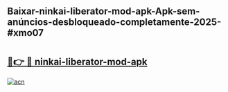 ## Baixar-ninkai-liberator-mod-apk-Apk-sem-anúncios-desbloqueado-completamente-2025-#xmo07

# <h2><a href="https://ainizakaria.my?title=ninkai-liberator-mod-apk&ref=22M">🔗👉 🔴 ninkai-liberator-mod-apk</a></h2>

[![acn](https://github.com/user-attachments/assets/0f9c940e-d8b0-45ae-aac7-cd30a18b3e1c)](https://ainizakaria.my?title=ninkai-liberator-mod-apk&ref=22M)

